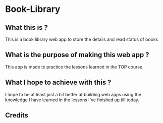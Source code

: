 # Book-Library

## What this is ?

This is a book library web app to store the details and read status of books

## What is the purpose of making this web app ?

This app is made to practice the lessons learned in the TOP course.

## What I hope to achieve with this ?

I hope to be at least just a bit better at building web apps using the knowledge I have learned in the lessons I've finished up till today.

## Credits